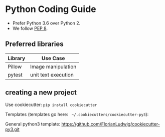 # Python Coding Guide


 * Prefer Python 3.6 over Python 2.
 * We follow [PEP 8](https://www.python.org/dev/peps/pep-0008/).


 ## Preferred libraries


Library | Use Case
--------|--------------------
Pillow  | Image manipulation
pytest  | unit text execution


## creating a new project

  Use cookiecutter: `pip install cookiecutter`

  Templates (templates go here: ` ~/.cookiecutters/cookiecutter-py3`):

  General python3 template: https://github.com/FlorianLudwig/cookiecutter-py3.git
